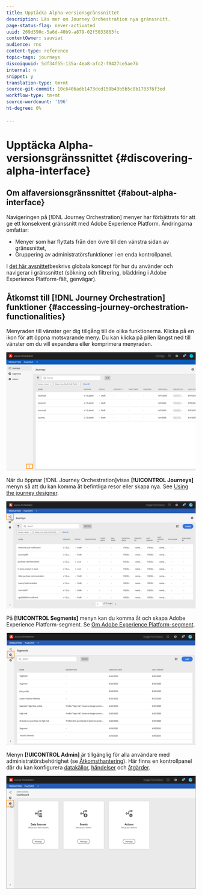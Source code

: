 ```yaml
---
title: Upptäcka Alpha-versionsgränssnittet
description: Läs mer om Journey Orchestration nya gränssnitt.
page-status-flag: never-activated
uuid: 269d590c-5a6d-40b9-a879-02f5033863fc
contentOwner: sauviat
audience: rns
content-type: reference
topic-tags: journeys
discoiquuid: 5df34f55-135a-4ea8-afc2-f9427ce5ae7b
internal: n
snippet: y
translation-type: tm+mt
source-git-commit: 10c6406adb1473dcd150b43b5b5c8b178376f3ed
workflow-type: tm+mt
source-wordcount: '196'
ht-degree: 0%

---
```



# Upptäcka Alpha-versionsgränssnittet {#discovering-alpha-interface}

## Om alfaversionsgränssnittet {#about-alpha-interface}

Navigeringen på [!DNL Journey Orchestration] menyer har förbättrats för att ge ett konsekvent gränssnitt med Adobe Experience Platform. Ändringarna omfattar:

* Menyer som har flyttats från den övre till den vänstra sidan av gränssnittet,
* Gruppering av administratörsfunktioner i en enda kontrollpanel.

I [det här avsnittet](../about/user-interface.md)beskrivs globala koncept för hur du använder och navigerar i gränssnittet (sökning och filtrering, bläddring i Adobe Experience Platform-fält, genvägar).

## Åtkomst till [!DNL Journey Orchestration] funktioner {#accessing-journey-orchestration-functionalities}

Menyraden till vänster ger dig tillgång till de olika funktionerna. Klicka på en ikon för att öppna motsvarande meny. Du kan klicka på pilen längst ned till vänster om du vill expandera eller komprimera menyraden.

![](../assets/interface-journeys2.png)

När du öppnar [!DNL Journey Orchestration]visas **[!UICONTROL Journeys]** menyn så att du kan komma åt befintliga resor eller skapa nya. See [Using the journey designer](../building-journeys/using-the-journey-designer.md).

![](../assets/interface-journeys.png)

På **[!UICONTROL Segments]** menyn kan du komma åt och skapa Adobe Experience Platform-segment. Se [Om Adobe Experience Platform-segment](../segment/about-segments.md).

![](../assets/interface-segments.png)

Menyn **[!UICONTROL Admin]** är tillgänglig för alla användare med administratörsbehörighet (se [Åtkomsthantering](../about/access-management.md)). Här finns en kontrollpanel där du kan konfigurera [datakällor](../datasource/about-data-sources.md), [händelser](../event/about-events.md) och [åtgärder](../action/action.md).

![](../assets/interface-admin-dashboard.png)

